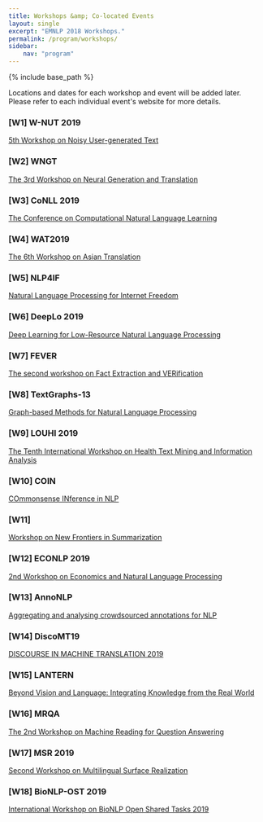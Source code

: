 ```yaml
---
title: Workshops &amp; Co-located Events
layout: single
excerpt: "EMNLP 2018 Workshops."
permalink: /program/workshops/
sidebar:
    nav: "program"
---
```

{% include base_path %}

Locations and dates for each workshop and event will be added later. Please refer to each individual event's website for more details.

<!-- ## October 31 &amp; November 1 -->

### \[W1\] W-NUT 2019
[5th Workshop on Noisy User-generated Text](http://noisy-text.github.io/) 
<!-- Insert one-sentence summary maybe -->

### \[W2\] WNGT
[The 3rd Workshop on Neural Generation and Translation](https://sites.google.com/view/wngt18/home) 
<!-- Insert one-sentence summary maybe -->

### \[W3\] CoNLL 2019 
[The Conference on Computational Natural Language Learning](http://www.conll.org) 
<!-- is a top-tier conference, yearly organized by SIGNLL (ACL's Special Interest Group on Natural Language Learning).   -->

<!-- ## October 31 -->

### \[W4\] WAT2019
[The 6th Workshop on Asian Translation](http://lotus.kuee.kyoto-u.ac.jp/WAT/) 
<!-- Insert one-sentence summary maybe -->

### \[W5\] NLP4IF
[Natural Language Processing for Internet Freedom ](http://netsci.montclair.edu/nlp4if/) 
<!-- Insert one-sentence summary maybe -->

### \[W6\] DeepLo 2019
[Deep Learning for Low-Resource Natural Language Processing](https://sites.google.com/view/deeplo19/) 
<!-- Insert one-sentence summary maybe -->

### \[W7\] FEVER
[The second workshop on Fact Extraction and VERification](http://fever.ai) 
<!-- Insert one-sentence summary maybe -->

### \[W8\] TextGraphs-13
[Graph-based Methods for Natural Language Processing](https://sites.google.com/view/textgraphs2019) 
<!-- Insert one-sentence summary maybe -->

### \[W9\] LOUHI 2019
[The Tenth International Workshop on Health Text Mining and Information Analysis](http://louhi2019.fbk.eu/) 
<!-- Insert one-sentence summary maybe -->

### \[W10\] COIN
[COmmonsense INference in NLP](http://www.coli.uni-saarland.de/~mroth/COIN/) 
<!-- Insert one-sentence summary maybe -->

### \[W11\] 
[Workshop on New Frontiers in Summarization](https://summarization2019.github.io/) 
<!-- Insert one-sentence summary maybe -->

### \[W12\] ECONLP 2019
[2nd Workshop on Economics and Natural Language Processing](https://julielab.de/econlp/2019) 
<!-- Insert one-sentence summary maybe -->

### \[W13\] AnnoNLP
[Aggregating and analysing crowdsourced annotations for NLP](http://dali.eecs.qmul.ac.uk/annonlp) 
<!-- Insert one-sentence summary maybe -->

### \[W14\] DiscoMT19
[DISCOURSE IN MACHINE TRANSLATION 2019](https://www.idiap.ch/workshop/DiscoMT) 
<!-- Insert one-sentence summary maybe -->

### \[W15\] LANTERN
[Beyond Vision and Language: Integrating Knowledge from the Real World](https://www.lantern.uni-saarland.de/) 
<!-- Insert one-sentence summary maybe -->

### \[W16\] MRQA
[The 2nd Workshop on Machine Reading for Question Answering](https://mrqa.github.io/) 
<!-- Insert one-sentence summary maybe -->

### \[W17\] MSR 2019
[Second Workshop on Multilingual Surface Realization](http://taln.upf.edu/pages/msr2019-ws/) 
<!-- Insert one-sentence summary maybe -->

### \[W18\] BioNLP-OST 2019
[International Workshop on BioNLP Open Shared Tasks 2019](http://2019.bionlp-ost.org) 
<!-- Insert one-sentence summary maybe -->
